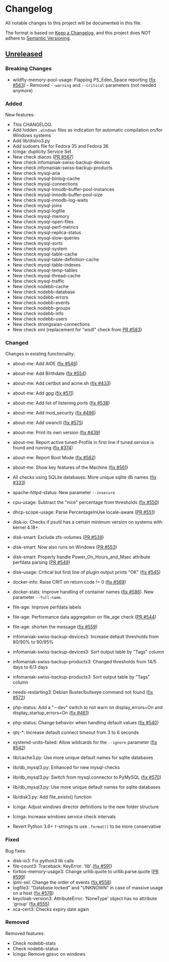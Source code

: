 # Changelog

All notable changes to this project will be documented in this file.

The format is based on [Keep a Changelog](https://keepachangelog.com/en/1.0.0/),
and this project does NOT adhere to [Semantic Versioning](https://semver.org/spec/v2.0.0.html).


## [Unreleased]

### Breaking Changes

*  wildfly-memory-pool-usage: Flapping PS_Eden_Space reporting ([fix #563](https://github.com/Linuxfabrik/monitoring-plugins/issues/563)) - Removed `--warning` and `--critical` parameters (not needed anymore)


### Added

New features:

* This CHANGELOG.
* Add hidden `.windows` files as indication for automatic compilation on/for Windows systems
* Add lib/distro3.py
* Add sudoers file for Fedora 35 and Fedora 36
* Icinga: duplicity Service Set
* New check diacos ([PR #567](https://github.com/Linuxfabrik/monitoring-plugins/pull/567))
* New check infomaniak-swiss-backup-devices
* New check infomaniak-swiss-backup-products
* New check mysql-aria
* New check mysql-binlog-cache
* New check mysql-connections
* New check mysql-innodb-buffer-pool-instances
* New check mysql-innodb-buffer-pool-size
* New check mysql-innodb-log-waits
* New check mysql-joins
* New check mysql-logfile
* New check mysql-memory
* New check mysql-open-files
* New check mysql-perf-metrics
* New check mysql-replica-status
* New check mysql-slow-queries
* New check mysql-sorts
* New check mysql-system
* New check mysql-table-cache
* New check mysql-table-definition-cache
* New check mysql-table-indexes
* New check mysql-temp-tables
* New check mysql-thread-cache
* New check mysql-traffic
* New check nodebb-cache
* New check nodebb-database
* New check nodebb-errors
* New check nodebb-events
* New check nodebb-groups
* New check nodebb-info
* New check nodebb-users
* New check strongswan-connections
* New check xml (replacement for "wsdl" check from [PR #583](https://github.com/Linuxfabrik/monitoring-plugins/pull/583))


### Changed

Changes in existing functionality:

* about-me: Add AIDE ([fix #546](https://github.com/Linuxfabrik/monitoring-plugins/issues/546))
* about-me: Add Birthdate ([fix #554](https://github.com/Linuxfabrik/monitoring-plugins/issues/554))
* about-me: Add certbot and acme.sh ([fix #433](https://github.com/Linuxfabrik/monitoring-plugins/issues/433))
* about-me: Add gpg ([fix #511](https://github.com/Linuxfabrik/monitoring-plugins/issues/511))
* about-me: Add list of listening ports ([fix #538](https://github.com/Linuxfabrik/monitoring-plugins/issues/538))
* about-me: Add mod_security ([fix #496](https://github.com/Linuxfabrik/monitoring-plugins/issues/496))
* about-me: Add swanctl ([fix #575](https://github.com/Linuxfabrik/monitoring-plugins/issues/575))
* about-me: Print its own version ([fix #439](https://github.com/Linuxfabrik/monitoring-plugins/issues/439))
* about-me: Report active tuned-Profile in first line if tuned.service is found and running ([fix #374](https://github.com/Linuxfabrik/monitoring-plugins/issues/374))
* about-me: Report Boot Mode ([fix #562](https://github.com/Linuxfabrik/monitoring-plugins/issues/562)) 
* about-me: Show key features of the Machine ([fix #561](https://github.com/Linuxfabrik/monitoring-plugins/issues/561))
* All checks using SQLite databases: More unique sqlite db names ([fix #333](https://github.com/Linuxfabrik/monitoring-plugins/issues/333))
* apache-httpd-status: New parameter `--insecure`
* cpu-usage: Subtract the "nice" percentage from thresholds ([fix #550](https://github.com/Linuxfabrik/monitoring-plugins/issues/550))
* dhcp-scope-usage: Parse PercentageInUse locale-aware ([PR #551](https://github.com/Linuxfabrik/monitoring-plugins/pull/551))
* disk-io: Checks if psutil has a certain minimum version on systems with kernel 4.18+.
* disk-smart: Exclude zfs-volumes ([PR #539](https://github.com/Linuxfabrik/monitoring-plugins/pull/539))
* disk-smart: Now also runs on Windows ([PR #553](https://github.com/Linuxfabrik/monitoring-plugins/pull/553))
* disk-smart: Properly handle Power_On_Hours_and_Msec attribute perfdata parsing ([PR #549](https://github.com/Linuxfabrik/monitoring-plugins/pull/549))
* disk-usage: Critical but first line of plugin output prints "OK" ([fix #545](https://github.com/Linuxfabrik/monitoring-plugins/issues/545))
* docker-info: Raise CRIT on return code != 0 ([fix #569](https://github.com/Linuxfabrik/monitoring-plugins/issues/569))
* docker-stats: Improve handling of container names ([fix #586](https://github.com/Linuxfabrik/monitoring-plugins/issues/586)). New parameter `--full-name`.
* file-age: Improve perfdata labels
* file-age: Performance data aggregation on file_age check ([PR #544](https://github.com/Linuxfabrik/monitoring-plugins/pull/544))
* file-age: shorten the message ([fix #559](https://github.com/Linuxfabrik/monitoring-plugins/issues/559))
* infomaniak-swiss-backup-devices3: Increase default thresholds from 80/90% to 90/95%
* infomaniak-swiss-backup-devices3: Sort output table by "Tags" column
* infomaniak-swiss-backup-products3: Changed thresholds from 14/5 days to 6/3 days
* infomaniak-swiss-backup-products3: Sort output table by "Tags" column
* needs-restarting3: Debian Buster/bullseye command not found ([fix #572](https://github.com/Linuxfabrik/monitoring-plugins/issues/572))
* php-status: Add a "--dev" switch to not warn on display_errors=On and display_startup_errors=On ([fix #461](https://github.com/Linuxfabrik/monitoring-plugins/issues/461))
* php-status: Change behavior when handling default values ([fix #540](https://github.com/Linuxfabrik/monitoring-plugins/issues/540))
* qts-\*: Increase default connect timeout from 3 to 6 seconds
* systemd-units-failed: Allow wildcards for the `--ignore` parameter ([fix #542](https://github.com/Linuxfabrik/monitoring-plugins/issues/542))

* lib/cache3.py: Use more unique default names for sqlite databases
* lib/db_mysql3.py: Enhanced for new mysql-checks
* lib/db_mysql3.py: Switch from mysql.connector to PyMySQL  ([fix #570](https://github.com/Linuxfabrik/monitoring-plugins/issues/570))
* lib/db_mysql3.py: Use more unique default names for sqlite databases
* lib/disk3.py: Add file_exists() function
* Icinga: Adjust windows director definitions to the new folder structure
* Icinga: Increase windows service check intervals
* Revert Python 3.6+ `f`-strings to use `.format()` to be more conservative


### Fixed

Bug fixes:

* disk-io3: Fix python3 lib calls
* file-count3: Traceback: KeyError: 'lib'  ([fix #591](https://github.com/Linuxfabrik/monitoring-plugins/issues/591))
* fortios-memory-usage3: Change urllib.quote to urllib.parse.quote ([PR #599](https://github.com/Linuxfabrik/monitoring-plugins/pull/599))
* ipmi-sel: Change the order of events ([fix #558](https://github.com/Linuxfabrik/monitoring-plugins/issues/558))
* logfile3: "Database locked" and "UNKNOWN" in case of massive usage on a host ([fix #578](https://github.com/Linuxfabrik/monitoring-plugins/issues/578))
* keycloak-version3: AttributeError: 'NoneType' object has no attribute 'group' ([fix #555](https://github.com/Linuxfabrik/monitoring-plugins/issues/555))
* xca-cert3: Checks expiry date again


### Removed

Removed features:

* Check nodebb-stats
* Check nodebb-status
* Icinga: Remove gpsvc on windows


[Unreleased]: https://github.com/Linuxfabrik/monitoring-plugins/compare/2022030201...HEAD
